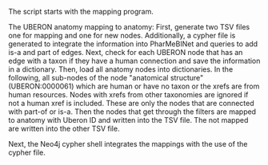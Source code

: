 The script starts with the mapping program.

The UBERON anatomy mapping to anatomy:
    First, generate two TSV files one for mapping and one for new nodes. Additionally, a cypher file is generated to integrate the information into PharMeBINet and queries to add is-a and part of edges.
    Next, check for each UBERON node that has an edge with a taxon if they have a human connection and save the information in a dictionary.
    Then, load all anatomy nodes into dictionaries.
    In the following, all sub-nodes of the node "anatomical structure" (UBERON:0000061) which are human or have no taxon or the xrefs are from human resources. Nodes with xrefs from other taxonomies are ignored if not a human xref is included. These are only the nodes that are connected with part-of or is-a. Then the nodes that get through the filters are mapped to anatomy with Uberon ID and written into the TSV file. The not mapped are written into the other TSV file.


Next, the Neo4j cypher shell integrates the mappings with the use of the cypher file.